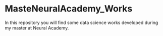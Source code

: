 # MasteNeuralAcademy_Works
In this repository you will find some data science works developed during my master at Neural Academy.
